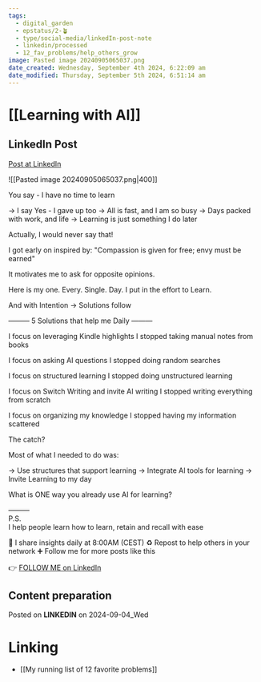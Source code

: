 ```yaml
---
tags:
  - digital_garden
  - epstatus/2-🪴
  - type/social-media/linkedIn-post-note
  - linkedin/processed
  - 12_fav_problems/help_others_grow
image: Pasted image 20240905065037.png
date_created: Wednesday, September 4th 2024, 6:22:09 am
date_modified: Thursday, September 5th 2024, 6:51:14 am
---
```

# [[Learning with AI]]
## LinkedIn Post
[Post at LinkedIn](https://www.linkedin.com/posts/sebastiankamilli_you-say-i-have-no-time-to-learn-i-say-activity-7236976425361158145-0kGZ?utm_source=share&utm_medium=member_desktop)

![[Pasted image 20240905065037.png|400]]

You say - I have no time to learn

→ I say Yes - I gave up too
→ All is fast, and I am so busy
→ Days packed with work, and life
→ Learning is just something I do later

Actually, I would never say that!

I got early on inspired by:
"Compassion is given for free; envy must be earned"

It motivates me to ask for opposite opinions.

Here is my one.
Every. Single. Day.
I put in the effort to Learn.

And with Intention → Solutions follow

———
5 Solutions that help me Daily
———

I focus on leveraging Kindle highlights
I stopped taking manual notes from books

I focus on asking AI questions
I stopped doing random searches

I focus on structured learning
I stopped doing unstructured learning

I focus on Switch Writing and invite AI writing
I stopped writing everything from scratch

I focus on organizing my knowledge
I stopped having my information scattered 

The catch?

Most of what I needed to do was:

→ Use structures that support learning
→ Integrate AI tools for learning
→ Invite Learning to my day

What is ONE way you already use AI for learning?

———  
P.S.  
I help people learn how to learn, retain and recall with ease

🔔 I share insights daily at 8:00AM (CEST)
♻ Repost to help others in your network
➕ Follow me for more posts like this
  
👉 [FOLLOW ME on LinkedIn](https://www.linkedin.com/comm/mynetwork/discovery-see-all?usecase=PEOPLE_FOLLOWS&followMember=sebastiankamilli)

## Content preparation

Posted on **LINKEDIN** on 2024-09-04_Wed
# Linking
+ [[My running list of 12 favorite problems]]